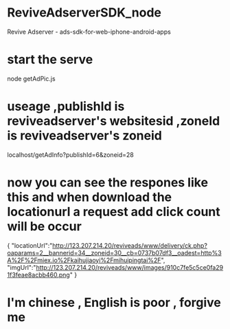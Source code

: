 # ReviveAdserverSDK_node
 Revive Adserver - ads-sdk-for-web-iphone-android-apps
 
# start the serve
node getAdPic.js

# useage ,publishId is reviveadserver's websitesid  ,zoneId is reviveadserver's zoneid
localhost/getAdInfo?publishId=6&zoneid=28

# now you can see the respones like this and when download the locationurl a request add click count will be occur
{
  "locationUrl":"http://123.207.214.20/reviveads/www/delivery/ck.php?oaparams=2__bannerid=34__zoneid=30__cb=0737b07df3__oadest=http%3A%2F%2Fmiex.io%2Fkaihujiaoyi%2Fmihuipingtai%2F",
  "imgUrl":"http://123.207.214.20/reviveads/www/images/910c7fe5c5ce0fa291f3feae8acbb460.png"
}

# I'm chinese , English is poor , forgive me

